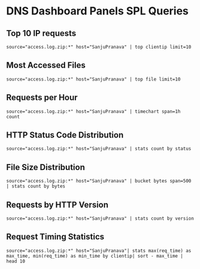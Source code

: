 # DNS Dashboard Panels SPL Queries

## Top 10 IP requests
```spl
source="access.log.zip:*" host="SanjuPranava" | top clientip limit=10
```
## Most Accessed Files
```spl
source="access.log.zip:*" host="SanjuPranava" | top file limit=10
```
## Requests per Hour
```spl
source="access.log.zip:*" host="SanjuPranava" | timechart span=1h count
```
## HTTP Status Code Distribution
```spl
source="access.log.zip:*" host="SanjuPranava" | stats count by status

```
## File Size Distribution
```spl
source="access.log.zip:*" host="SanjuPranava" | bucket bytes span=500 | stats count by bytes
```
## Requests by HTTP Version
```spl
source="access.log.zip:*" host="SanjuPranava" | stats count by version
```
## Request Timing Statistics
```spl
source="access.log.zip:*" host="SanjuPranava"| stats max(req_time) as max_time, min(req_time) as min_time by clientip| sort - max_time | head 10
```
